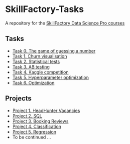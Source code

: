# SkillFactory-Tasks
A repository for the [SkillFactory Data Science Pro courses](https://skillfactory.ru/data-scientist-pro)

## Tasks
* [Task 0. The game of guessing a number](https://github.com/DKudryavtsev/SkillFactory-Tasks/tree/main/task_00-guess_number)
* [Task 1. Churn visualisation](https://github.com/DKudryavtsev/SkillFactory-Tasks/tree/main/task_01-churn_visualisation)
* [Task 2. Statistical tests](https://github.com/DKudryavtsev/SkillFactory-Tasks/tree/main/task_02-statistical_tests)
* [Task 3. AB testing](https://github.com/DKudryavtsev/SkillFactory-Tasks/tree/main/task_02-statistical_tests)
* [Task 4. Kaggle competition](https://www.kaggle.com/code/dkudryavtsev/lightautoml-solution-dk)
* [Task 5. Hyperparameter optimization](https://github.com/DKudryavtsev/SkillFactory-Tasks/tree/main/task_05-hyperparameter_opt)
* [Task 6. Optimization](https://github.com/DKudryavtsev/SkillFactory-Tasks/tree/main/task_06-optimization)

## Projects
* [Project 1. HeadHunter Vacancies](https://github.com/DKudryavtsev/SkillFactory-Tasks/tree/main/Project_1-HeadHunterVacancies)
* [Project 2. SQL](https://docs.google.com/document/d/1FteBms0UFoco8gaYCQrIMf9E_VTQlWECn58hL1jbnMM/edit?usp=sharing)
* [Project 3. Booking Reviews](https://github.com/DKudryavtsev/SkillFactory-Tasks/tree/main/Project_3-BookingReviews)
* [Project 4. Classification](https://github.com/DKudryavtsev/SkillFactory-Tasks/tree/main/Project_4-Classification)
* [Project 5. Regression](https://github.com/DKudryavtsev/SkillFactory-Tasks/tree/main/Project_5-Regression)
* To be continued ...